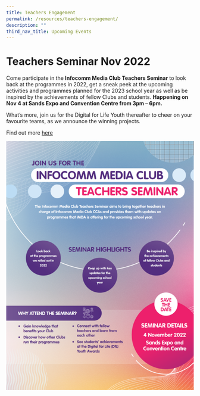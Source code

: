 ```yaml
---
title: Teachers Engagement
permalink: /resources/teachers-engagement/
description: ""
third_nav_title: Upcoming Events
---
```

# Teachers Seminar Nov 2022

Come participate in the **Infocomm Media Club Teachers Seminar** to look back at the programmes in 2022, get a sneak peek at the upcoming activities and programmes planned for the 2023 school year as well as be inspired by the achievements of fellow Clubs and students. **Happening on Nov 4 at Sands Expo and Convention Centre from 3pm – 6pm.**

What’s more, join us for the Digital for Life Youth thereafter to cheer on your favourite teams, as we announce the winning projects.<br>

Find out more [here](https://go.gov.sg/teachersseminar2022)

![](/images/events/workshops-and-exhibitions/Teachersseminar/Teachers%20Seminar%202022%20V3.png)